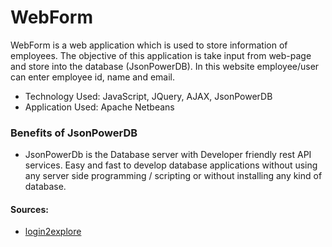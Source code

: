 # WebForm

WebForm is a web application which is used to store information of employees. The objective of this application is take input from web-page and store into the database (JsonPowerDB).
In this website employee/user can enter employee id, name and email.

* Technology Used: JavaScript, JQuery, AJAX, JsonPowerDB
* Application Used: Apache Netbeans

### Benefits of JsonPowerDB
* JsonPowerDb is the Database server with Developer friendly rest API services. Easy and fast to develop database applications without using any server side programming / scripting or without installing any kind of database.

#### Sources:
* [login2explore](https://login2explore.com/)
